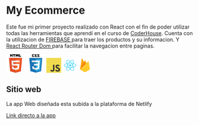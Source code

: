 <h1>My Ecommerce</h1>

Este fue mi primer proyecto realizado con React con el fin de poder utilizar todas las herramientas que aprendí en el curso de <a href='https://www.coderhouse.com/online/reactjs'>CoderHouse</a>. Cuenta con la utilizacion de <a href='https://firebase.google.com/'>  FIREBASE  </a> para traer los productos y su informacion. Y <a href='https://reactrouter.com/'>  React Router Dom </a> para facilitar la navegacion entre paginas. 


<img src="https://raw.githubusercontent.com/github/explore/80688e429a7d4ef2fca1e82350fe8e3517d3494d/topics/html/html.png" alt="HTML Logo" width="50" height="50"/> <img src="https://raw.githubusercontent.com/github/explore/80688e429a7d4ef2fca1e82350fe8e3517d3494d/topics/css/css.png" alt="CSS Logo" width="50" height="50"/> <img src="https://raw.githubusercontent.com/github/explore/80688e429a7d4ef2fca1e82350fe8e3517d3494d/topics/javascript/javascript.png" alt="JavaScript Logo" width="40" height="40"/> <img src="https://raw.githubusercontent.com/github/explore/80688e429a7d4ef2fca1e82350fe8e3517d3494d/topics/react/react.png" alt="React Logo" width="40" height="40"/><img src="https://raw.githubusercontent.com/github/explore/80688e429a7d4ef2fca1e82350fe8e3517d3494d/topics/firebase/firebase.png" alt="Firebase Logo" width="40" height="40"/>


<h2>Sitio web</h2>
<p>La app Web diseñada esta subida a la plataforma de Netlify</p>
<a href ="https://curious-toffee-1c9157.netlify.app/">Link directo a la app</a>







